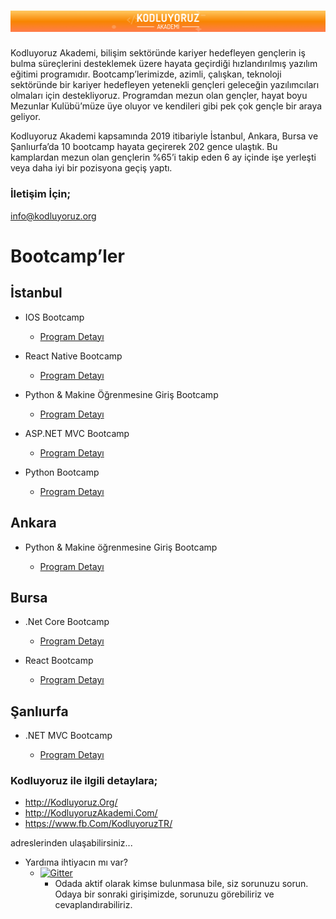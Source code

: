 # <img src="bg_akademi.png" alt="https://www.kodluyoruz.org/" class="logo"/> 

Kodluyoruz Akademi, bilişim sektöründe kariyer hedefleyen gençlerin iş bulma süreçlerini desteklemek üzere hayata geçirdiği hızlandırılmış yazılım eğitimi programıdır. Bootcamp’lerimizde, azimli, çalışkan, teknoloji sektöründe bir kariyer hedefleyen yetenekli gençleri geleceğin yazılımcıları olmaları için destekliyoruz. Programdan mezun olan gençler, hayat boyu Mezunlar Kulübü’müze üye oluyor ve kendileri gibi pek çok gençle bir araya geliyor.

Kodluyoruz Akademi kapsamında 2019 itibariyle İstanbul, Ankara, Bursa ve Şanlıurfa’da 10 bootcamp hayata geçirerek 202 gence ulaştık. Bu kamplardan mezun olan gençlerin %65’i takip eden 6 ay içinde işe yerleşti veya daha iyi bir pozisyona geçiş yaptı.

### İletişim İçin;
info@kodluyoruz.org


# Bootcamp’ler

## İstanbul

* IOS Bootcamp

  * [Program Detayı](https://kodluyoruz.github.io/Kodluyoruz-iOS-Bootcamp/)

* React Native Bootcamp

  * [Program Detayı](https://github.com/yasinugrl/react-native-egitimi)


* Python & Makine Öğrenmesine Giriş Bootcamp

  * [Program Detayı]( https://github.com/fuatbeser/python-programlamaya-giris)


* ASP.NET MVC Bootcamp

  * [Program Detayı]( https://github.com/HBurakKaradag/aspnet-mvc-course/blob/master/README.md)

* Python Bootcamp

  * [Program Detayı]( https://github.com/hakanyalcinkaya/kodluyoruz-org-python-ve-django-egitimi )

## Ankara

* Python & Makine öğrenmesine Giriş Bootcamp

  * [Program Detayı](https://github.com/fuatbeser/python-programlamaya-giriss)

## Bursa

* .Net Core Bootcamp

  * [Program Detayı](https://github.com/asafgunay/dotnet-core-mvc-web-api-course/blob/master/README.md)


* React Bootcamp

   * [Program Detayı](https://github.com/ftihsen/react-redux-course)

## Şanlıurfa

* .NET MVC Bootcamp

  * [Program Detayı](https://github.com/MKanbaz/.NET-MVC)











### Kodluyoruz ile ilgili detaylara;

* http://Kodluyoruz.Org/
* http://KodluyoruzAkademi.Com/
* https://www.fb.Com/KodluyoruzTR/

adreslerinden ulaşabilirsiniz...


* Yardıma ihtiyacın mı var?
    * [![Gitter](https://badges.gitter.im/Join%20Chat.svg)](https://gitter.im/Kodluyoruz-ORG/Lobby?utm_source=badge&utm_medium=badge&utm_campaign=pr-badge)
        * Odada aktif olarak kimse bulunmasa bile, siz sorunuzu sorun. Odaya bir sonraki girişimizde, sorunuzu görebiliriz ve cevaplandırabiliriz.
        






